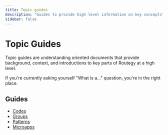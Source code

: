 ```yaml
---
title: Topic guides
description: "Guides to provide high level information on key concepts"
sidebar: false
---
```


# Topic Guides

Topic guides are understanding oriented documents that provide background, context, and introductions to key parts of Routegy at a high level.

If you're currently asking yourself "What is a..." question, you're in the right place.

## Guides

* [Codes](/topic/codes/)
* [Groups](/topic/groups/)
* [Patterns](/topic/patterns/)
* [Microapps](/topic/microapps/)
